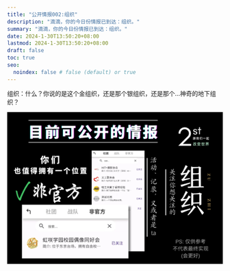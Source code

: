 ```yaml
---
title: "公开情报002:组织"
description: "滴滴，你的今日份情报已到达：组织。"
summary: "滴滴，你的今日份情报已到达：组织。"
date: 2024-1-30T13:50:20+08:00
lastmod: 2024-1-30T13:50:20+08:00
draft: false
toc: true
seo:
  noindex: false # false (default) or true
---
```


组织：什么？你说的是这个金组织，还是那个银组织，还是那个...神奇的地下组织？

![组织](public002.png)
